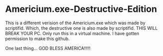 # Americium.exe-Destructive-Edition
This is a different verision of the Americium.exe which was made by scriptifid. Which, the destructive one is also made by scriptifid.
THIS WILL BREAK YOUR PC.
Only run this in a virtual machine.
I have gotten permission to make this github.

One last thing... GOD BLESS AMERICA!!!!!


